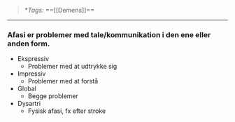 >**Tags:* ==[[Demens]]==
___
### Afasi er problemer med tale/kommunikation i den ene eller anden form.

* Ekspressiv
	* Problemer med at udtrykke sig
* Impressiv
	* Problemer med at forstå
* Global
	* Begge problemer
* Dysartri
	* Fysisk afasi, fx efter stroke

